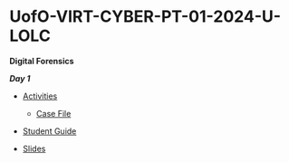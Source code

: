 # UofO-VIRT-CYBER-PT-01-2024-U-LOLC


**__Digital Forensics__**

**_Day 1_**

- [Activities](https://git.bootcampcontent.com/University-of-Oregon/UofO-VIRT-CYBER-PT-01-2024-U-LOLC/-/tree/main/21-Digital-Forensics/1/Activities?ref_type=heads)
    - [Case File](https://git.bootcampcontent.com/University-of-Oregon/UofO-VIRT-CYBER-PT-01-2024-U-LOLC/-/blob/main/21-Digital-Forensics/1/Activities/07_National_Gallery/Unsolved/The_2012_National_Gallery_Scenario.pdf)    

- [Student Guide](https://git.bootcampcontent.com/University-of-Oregon/UofO-VIRT-CYBER-PT-01-2024-U-LOLC/-/blob/main/21-Digital-Forensics/1/StudentGuide.md?ref_type=heads)

- [Slides](https://docs.google.com/presentation/d/1Ble9WWgKaFb7lyXEwZ4Acd1bxNJeEua-SzDPXslHU2Q/edit)


